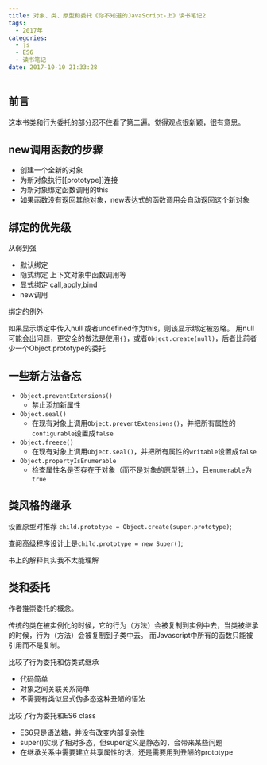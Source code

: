 ```yaml
---
title: 对象、类、原型和委托《你不知道的JavaScript-上》读书笔记2
tags:
  - 2017年
categories:
  - js
  - ES6
  - 读书笔记
date: 2017-10-10 21:33:28
---
```


## 前言

这本书类和行为委托的部分忍不住看了第二遍。觉得观点很新颖，很有意思。

<!--more-->

## new调用函数的步骤

+ 创建一个全新的对象
+ 为新对象执行[[prototype]]连接
+ 为新对象绑定函数调用的this
+ 如果函数没有返回其他对象，new表达式的函数调用会自动返回这个新对象

## 绑定的优先级

从弱到强

+ 默认绑定
+ 隐式绑定  上下文对象中函数调用等
+ 显式绑定  call,apply,bind
+ new调用

绑定的例外

如果显示绑定中传入null 或者undefined作为this，则该显示绑定被忽略。
用null可能会出问题，更安全的做法是使用`{}`，或者`Object.create(null)`，后者比前者少一个Object.prototype的委托

## 一些新方法备忘

+ `Object.preventExtensions()`
    - 禁止添加新属性
+ `Object.seal()`
    - 在现有对象上调用`Object.preventExtensions()`，并把所有属性的`configurable`设置成`false`
+ `Object.freeze()`
    - 在现有对象上调用`Object.seal()`，并把所有属性的`writable`设置成`false`
+ `Object.propertyIsEnumerable`
    - 检查属性名是否存在于对象（而不是对象的原型链上），且`enumerable`为`true`

## 类风格的继承

设置原型时推荐 `child.prototype = Object.create(super.prototype)`;

查阅高级程序设计上是`child.prototype = new Super()`;

书上的解释其实我不太能理解

## 类和委托

作者推崇委托的概念。

传统的类在被实例化的时候，它的行为（方法）会被复制到实例中去，当类被继承的时候，行为（方法）会被复制到子类中去。
而Javascript中所有的函数只能被引用而不是复制。

比较了行为委托和仿类式继承

+ 代码简单
+ 对象之间关联关系简单
+ 不需要有类似显式伪多态这种丑陋的语法


比较了行为委托和ES6 class

+ ES6只是语法糖，并没有改变内部复杂性
+ super()实现了相对多态，但super定义是静态的，会带来某些问题
+ 在继承关系中需要建立共享属性的话，还是需要用到丑陋的prototype




